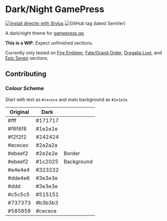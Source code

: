 # Dark/Night GamePress

[![Install directly with Stylus](https://img.shields.io/badge/Install%20directly%20with-Stylus-238b8b.svg)](https://raw.githubusercontent.com/cicerakes/DarkNight-GamePress/master/DarkNightGP.user.css) ![GitHub tag (latest SemVer)](https://img.shields.io/github/tag/cicerakes/DarkNight-GamePress.svg?label=version)

A dark/night theme for [gamepress.gg](https://gamepress.gg/).

**This is a WIP.** Expect unfinished sections.

Currently only tested on [Fire Emblem](https://fireemblem.gamepress.gg/), [Fate/Grand Order](https://grandorder.gamepress.gg/), [Dragalia Lost](https://dragalialost.gamepress.gg/), and [Epic Seven](https://epicseven.gamepress.gg/) sections.

## Contributing
### Colour Scheme
Start with text as `#cecece` and main background as `#1e1e1e`.

| Original | Dark | |
|---|---|---|
| #fff | #171717 |
| #f8f8f8 | #1e1e1e |
| #f2f2f2 | #242424 |
| #ececec | #2a2a2a |
| #ebeef2 | #2e2e2e | Border |
| #ebeef2 | #1c2025 | Background |
| #e4e4e4 | #323232 |
| #dde4e6 | #3e3e3e |
| #ddd | #3e3e3e |
| #c5c5c5 | #515151 |
| #737373 | #b3b3b3 |
| #585858 | #cecece |
